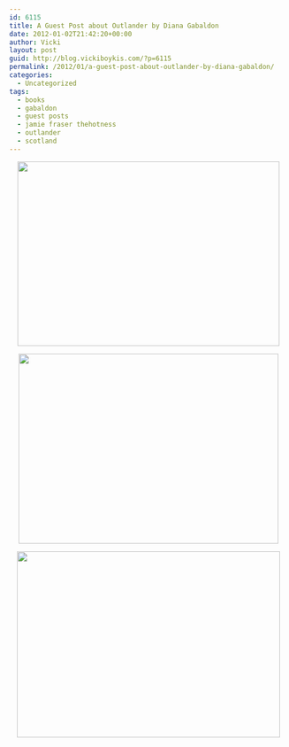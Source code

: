 ```yaml
---
id: 6115
title: A Guest Post about Outlander by Diana Gabaldon
date: 2012-01-02T21:42:20+00:00
author: Vicki
layout: post
guid: http://blog.vickiboykis.com/?p=6115
permalink: /2012/01/a-guest-post-about-outlander-by-diana-gabaldon/
categories:
  - Uncategorized
tags:
  - books
  - gabaldon
  - guest posts
  - jamie fraser thehotness
  - outlander
  - scotland
---
```

<p style="text-align: center;">
  <a href="http://blog.vickiboykis.com/wp-content/uploads/2012/01/Screen-shot-2012-01-02-at-9.37.03-PM2.png"><img class="aligncenter size-full wp-image-6123" title="Screen shot 2012-01-02 at 9.37.03 PM" src="http://blog.vickiboykis.com/wp-content/uploads/2012/01/Screen-shot-2012-01-02-at-9.37.03-PM2.png" alt="" width="474" height="333" /></a>
</p>

<p style="text-align: center;">
  <a href="http://blog.vickiboykis.com/wp-content/uploads/2012/01/Screen-shot-2012-01-02-at-9.37.07-PM1.png"><img class="aligncenter size-full wp-image-6124" title="Screen shot 2012-01-02 at 9.37.07 PM" src="http://blog.vickiboykis.com/wp-content/uploads/2012/01/Screen-shot-2012-01-02-at-9.37.07-PM1.png" alt="" width="470" height="343" /></a>
</p>

<p style="text-align: center;">
  <a href="http://blog.vickiboykis.com/wp-content/uploads/2012/01/Screen-shot-2012-01-02-at-9.39.54-PM.png"><img class="aligncenter size-full wp-image-6126" title="Screen shot 2012-01-02 at 9.39.54 PM" src="http://blog.vickiboykis.com/wp-content/uploads/2012/01/Screen-shot-2012-01-02-at-9.39.54-PM.png" alt="" width="476" height="336" /></a>
</p>
